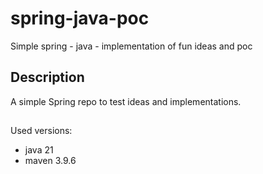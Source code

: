 # spring-java-poc
Simple spring - java - implementation of fun ideas and poc

## Description
A simple Spring repo to test ideas and implementations.

##

Used versions:
- java 21
- maven 3.9.6
